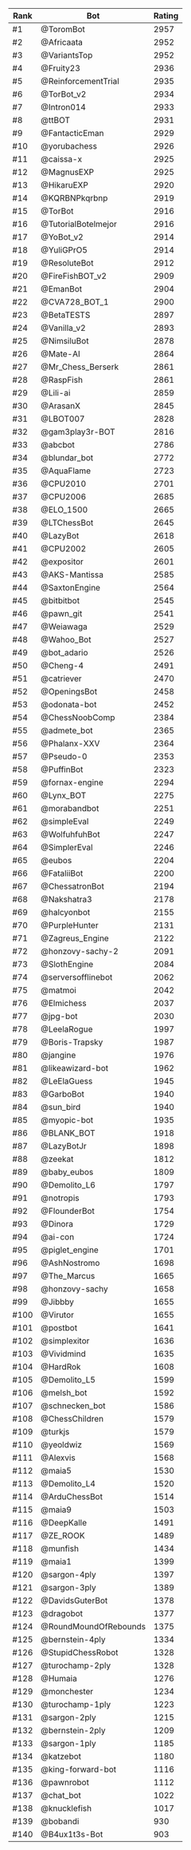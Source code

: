 Rank|Bot|Rating
---|---|---
#1|@ToromBot|2957
#2|@Africaata|2952
#3|@VariantsTop|2952
#4|@Fruity23|2936
#5|@ReinforcementTrial|2935
#6|@TorBot_v2|2934
#7|@Intron014|2933
#8|@ttBOT|2931
#9|@FantacticEman|2929
#10|@yorubachess|2926
#11|@caissa-x|2925
#12|@MagnusEXP|2925
#13|@HikaruEXP|2920
#14|@KQRBNPkqrbnp|2919
#15|@TorBot|2916
#16|@TutorialBotelmejor|2916
#17|@YoBot_v2|2914
#18|@YuliGPrO5|2914
#19|@ResoluteBot|2912
#20|@FireFishBOT_v2|2909
#21|@EmanBot|2904
#22|@CVA728_BOT_1|2900
#23|@BetaTESTS|2897
#24|@Vanilla_v2|2893
#25|@NimsiluBot|2878
#26|@Mate-AI|2864
#27|@Mr_Chess_Berserk|2861
#28|@RaspFish|2861
#29|@Lili-ai|2859
#30|@ArasanX|2845
#31|@LBOT007|2828
#32|@gam3play3r-BOT|2816
#33|@abcbot|2786
#34|@blundar_bot|2772
#35|@AquaFlame|2723
#36|@CPU2010|2701
#37|@CPU2006|2685
#38|@ELO_1500|2665
#39|@LTChessBot|2645
#40|@LazyBot|2618
#41|@CPU2002|2605
#42|@expositor|2601
#43|@AKS-Mantissa|2585
#44|@SaxtonEngine|2564
#45|@bitbitbot|2545
#46|@pawn_git|2541
#47|@Weiawaga|2529
#48|@Wahoo_Bot|2527
#49|@bot_adario|2526
#50|@Cheng-4|2491
#51|@catriever|2470
#52|@OpeningsBot|2458
#53|@odonata-bot|2452
#54|@ChessNoobComp|2384
#55|@admete_bot|2365
#56|@Phalanx-XXV|2364
#57|@Pseudo-0|2353
#58|@PuffinBot|2323
#59|@fornax-engine|2294
#60|@Lynx_BOT|2275
#61|@morabandbot|2251
#62|@simpleEval|2249
#63|@WolfuhfuhBot|2247
#64|@SimplerEval|2246
#65|@eubos|2204
#66|@FataliiBot|2200
#67|@ChessatronBot|2194
#68|@Nakshatra3|2178
#69|@halcyonbot|2155
#70|@PurpleHunter|2131
#71|@Zagreus_Engine|2122
#72|@honzovy-sachy-2|2091
#73|@SlothEngine|2084
#74|@serversofflinebot|2062
#75|@matmoi|2042
#76|@Elmichess|2037
#77|@jpg-bot|2030
#78|@LeelaRogue|1997
#79|@Boris-Trapsky|1987
#80|@jangine|1976
#81|@likeawizard-bot|1962
#82|@LeElaGuess|1945
#83|@GarboBot|1940
#84|@sun_bird|1940
#85|@myopic-bot|1935
#86|@BLANK_BOT|1918
#87|@LazyBotJr|1898
#88|@zeekat|1812
#89|@baby_eubos|1809
#90|@Demolito_L6|1797
#91|@notropis|1793
#92|@FlounderBot|1754
#93|@Dinora|1729
#94|@ai-con|1724
#95|@piglet_engine|1701
#96|@AshNostromo|1698
#97|@The_Marcus|1665
#98|@honzovy-sachy|1658
#99|@Jibbby|1655
#100|@Virutor|1655
#101|@postbot|1641
#102|@simplexitor|1636
#103|@Vividmind|1635
#104|@HardRok|1608
#105|@Demolito_L5|1599
#106|@melsh_bot|1592
#107|@schnecken_bot|1586
#108|@ChessChildren|1579
#109|@turkjs|1579
#110|@yeoldwiz|1569
#111|@Alexvis|1568
#112|@maia5|1530
#113|@Demolito_L4|1520
#114|@ArduChessBot|1514
#115|@maia9|1503
#116|@DeepKalle|1491
#117|@ZE_ROOK|1489
#118|@munfish|1434
#119|@maia1|1399
#120|@sargon-4ply|1397
#121|@sargon-3ply|1389
#122|@DavidsGuterBot|1378
#123|@dragobot|1377
#124|@RoundMoundOfRebounds|1375
#125|@bernstein-4ply|1334
#126|@StupidChessRobot|1328
#127|@turochamp-2ply|1328
#128|@Humaia|1276
#129|@monchester|1234
#130|@turochamp-1ply|1223
#131|@sargon-2ply|1215
#132|@bernstein-2ply|1209
#133|@sargon-1ply|1185
#134|@katzebot|1180
#135|@king-forward-bot|1116
#136|@pawnrobot|1112
#137|@chat_bot|1022
#138|@knucklefish|1017
#139|@bobandi|930
#140|@B4ux1t3s-Bot|903
